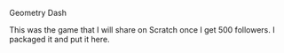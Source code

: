 Geometry Dash

This was the game that I will share on Scratch once I get 500 followers. I packaged it and put it here.
